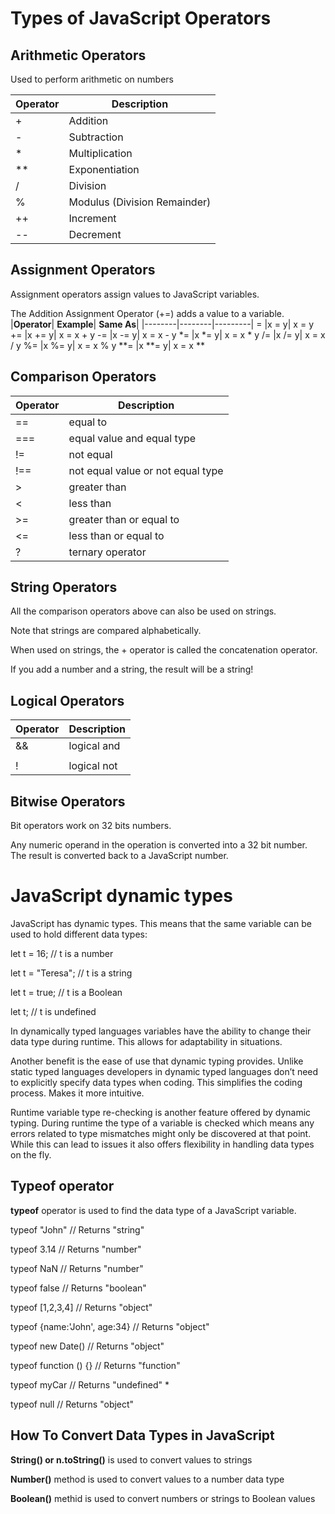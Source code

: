 # Types of JavaScript Operators
## Arithmetic Operators
Used to perform arithmetic on numbers

| **Operator**    | **Description** |
| -------- | ------- |
| +  | Addition  |
| - | Subtraction     |
| *    | Multiplication    |
|**|Exponentiation|
|/	|Division|
|%	|Modulus (Division Remainder)|
|++|Increment|
|--|Decrement|
## Assignment Operators
Assignment operators assign values to JavaScript variables.

The Addition Assignment Operator (+=) adds a value to a variable.
|**Operator**|	**Example**|	**Same As**|
|--------|--------|---------|
=	|x = y|	x = y
+=	|x += y|	x = x + y
-=	|x -= y|	x = x - y
*=	|x *= y|	x = x * y
/=	|x /= y|	x = x / y
%=	|x %= y|	x = x % y
**=	|x **= y|	x = x ** 
## Comparison Operators
|**Operator**|	**Description**|
|--------|--------|
==	|equal to
===	|equal value and equal type
!=	|not equal
!==	|not equal value or not equal type
|>	|greater than|
<	|less than
|>=|greater than or equal to|
|<=|less than or equal to|
|?|ternary operator|
## String Operators
All the comparison operators above can also be used on strings.

Note that strings are compared alphabetically.

When used on strings, the + operator is called the concatenation operator.

If you add a number and a string, the result will be a string!

## Logical Operators
Operator|	Description
|------|----------|
&&|	logical and
||||	logical or|
!|	logical not
## Bitwise Operators
Bit operators work on 32 bits numbers.

Any numeric operand in the operation is converted into a 32 bit number. The result is converted back to a JavaScript number.
# JavaScript dynamic types
JavaScript has dynamic types. This means that the same variable can be used to hold different data types:

let t = 16;			// t is a number

let t = "Teresa";	// t is a string

let t = true;		// t is a Boolean

let t;				// t is undefined

In dynamically typed languages variables have the ability to change their data type during runtime. This allows for adaptability in situations.

Another benefit is the ease of use that dynamic typing provides. Unlike static typed languages developers in dynamic typed languages don’t need to explicitly specify data types when coding. This simplifies the coding process. Makes it more intuitive.

Runtime variable type re-checking is another feature offered by dynamic typing. During runtime the type of a variable is checked which means any errors related to type mismatches might only be discovered at that point. While this can lead to issues it also offers flexibility in handling data types on the fly.

## Typeof operator
**typeof** operator is used to find the data type of a JavaScript variable.

typeof "John"                 // Returns "string"

typeof 3.14                   // Returns "number"

typeof NaN                    // Returns "number"

typeof false                  // Returns "boolean"

typeof [1,2,3,4]              // Returns "object"

typeof {name:'John', age:34}  // Returns "object"

typeof new Date()             // Returns "object"

typeof function () {}         // Returns "function"

typeof myCar                  // Returns "undefined" *

typeof null                   // Returns "object"

## How To Convert Data Types in JavaScript

**String() or n.toString()** is used to convert values to strings 

**Number()** method is used to convert values to a number data type

 **Boolean()** methid is used to convert numbers or strings to Boolean values
 


